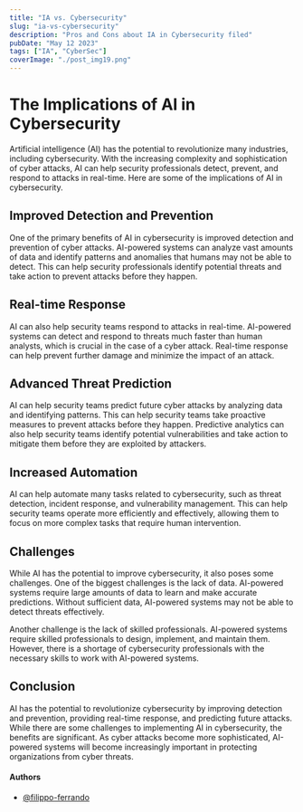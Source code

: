 ```yaml
---
title: "IA vs. Cybersecurity"
slug: "ia-vs-cybersecurity"
description: "Pros and Cons about IA in Cybersecurity filed"
pubDate: "May 12 2023"
tags: ["IA", "CyberSec"]
coverImage: "./post_img19.png"
---
```


# The Implications of AI in Cybersecurity

Artificial intelligence (AI) has the potential to revolutionize many industries, including cybersecurity. With the increasing complexity and sophistication of cyber attacks, AI can help security professionals detect, prevent, and respond to attacks in real-time. Here are some of the implications of AI in cybersecurity.

## Improved Detection and Prevention

One of the primary benefits of AI in cybersecurity is improved detection and prevention of cyber attacks. AI-powered systems can analyze vast amounts of data and identify patterns and anomalies that humans may not be able to detect. This can help security professionals identify potential threats and take action to prevent attacks before they happen.

## Real-time Response

AI can also help security teams respond to attacks in real-time. AI-powered systems can detect and respond to threats much faster than human analysts, which is crucial in the case of a cyber attack. Real-time response can help prevent further damage and minimize the impact of an attack.

## Advanced Threat Prediction

AI can help security teams predict future cyber attacks by analyzing data and identifying patterns. This can help security teams take proactive measures to prevent attacks before they happen. Predictive analytics can also help security teams identify potential vulnerabilities and take action to mitigate them before they are exploited by attackers.

## Increased Automation

AI can help automate many tasks related to cybersecurity, such as threat detection, incident response, and vulnerability management. This can help security teams operate more efficiently and effectively, allowing them to focus on more complex tasks that require human intervention.

## Challenges

While AI has the potential to improve cybersecurity, it also poses some challenges. One of the biggest challenges is the lack of data. AI-powered systems require large amounts of data to learn and make accurate predictions. Without sufficient data, AI-powered systems may not be able to detect threats effectively.

Another challenge is the lack of skilled professionals. AI-powered systems require skilled professionals to design, implement, and maintain them. However, there is a shortage of cybersecurity professionals with the necessary skills to work with AI-powered systems.

## Conclusion

AI has the potential to revolutionize cybersecurity by improving detection and prevention, providing real-time response, and predicting future attacks. While there are some challenges to implementing AI in cybersecurity, the benefits are significant. As cyber attacks become more sophisticated, AI-powered systems will become increasingly important in protecting organizations from cyber threats.

#### Authors

- [@filippo-ferrando](https://www.github.com/filippo-ferrando)